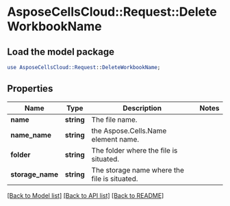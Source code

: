 # AsposeCellsCloud::Request::DeleteWorkbookName 

## Load the model package
```perl
use AsposeCellsCloud::Request::DeleteWorkbookName;
```

## Properties
Name | Type | Description | Notes
------------ | ------------- | ------------- | -------------
**name** | **string** | The file name. |
**name_name** | **string** | the Aspose.Cells.Name element name. |
**folder** | **string** | The folder where the file is situated. |
**storage_name** | **string** | The storage name where the file is situated. |  

[[Back to Model list]](../README.md#documentation-for-requests) [[Back to API list]](../README.md#documentation-for-api-endpoints) [[Back to README]](../README.md)

